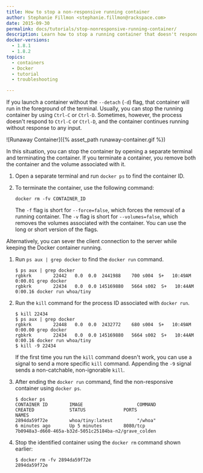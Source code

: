 ```yaml
---
title: How to stop a non-responsive running container
author: Stephanie Fillmon <stephanie.fillmon@rackspace.com>
date: 2015-09-30
permalink: docs/tutorials/stop-nonresponsive-running-container/
description: Learn how to stop a running container that doesn't respond to standard kill commands.
docker-versions:
  - 1.8.1
  - 1.8.2
topics:
  - containers
  - Docker
  - tutorial
  - troubleshooting

---
```

If you launch a container without the `--detach` (`-d`) flag, that container will run in the foreground of the terminal. Usually, you can stop the running container by using `Ctrl-C` or `Ctrl-D`. Sometimes, however, the process doesn't respond to `Ctrl-C` or `Ctrl-D`, and the container continues running without response to any input.

![Runaway Container]({% asset_path runaway-container.gif %})

In this situation, you can stop the container by opening a separate terminal and terminating the container. If you terminate a container, you remove both the container and the volume associated with it.

1. Open a separate terminal and run `docker ps` to find the container ID.
2. To terminate the container, use the following command:

    `docker rm -fv CONTAINER_ID`

    The `-f` flag is short for `--force=false`, which forces the removal of a running container. The `-v` flag is short for `--volumes=false`, which removes the volumes associated with the container. You can use the long or short version of the flags.

Alternatively, you can sever the client connection to the server while keeping the
Docker container running.

1. Run `ps aux | grep docker` to find the `docker run` command.

    ```
    $ ps aux | grep docker
    rgbkrk        22442   0.0  0.0  2441988    700 s004  S+   10:49AM   0:00.01 grep docker
    rgbkrk        22434   0.0  0.0 145169880   5664 s002  S+   10:44AM   0:00.16 docker run whoa/tiny
    ```
2. Run the `kill` command for the process ID associated with `docker run`.

    ```
    $ kill 22434
    $ ps aux | grep docker
    rgbkrk        22448   0.0  0.0  2432772    680 s004  S+   10:49AM   0:00.00 grep docker
    rgbkrk        22434   0.0  0.0 145169880   5664 s002  S+   10:44AM   0:00.16 docker run whoa/tiny
    $ kill -9 22434
    ```
    If the first time you run the `kill` command doesn't work, you can use a signal to send a more specific `kill` command. Appending the `-9` signal sends a non-catchable, non-ignorable `kill`.

3. After ending the `docker run` command, find the non-responsive container using `docker ps`.

    ```
    $ docker ps
    CONTAINER ID        IMAGE                    COMMAND                CREATED             STATUS              PORTS                        NAMES
    2894da59f72e        whoa/tiny:latest         "/whoa"                6 minutes ago       Up 5 minutes        8080/tcp                     7b0948a3-d660-465a-b32d-5051c25184ba-n2/grave_colden
    ```
4. Stop the identified container using the `docker rm` command shown earlier:

    ```
    $ docker rm -fv 2894da59f72e
    2894da59f72e
    ```
